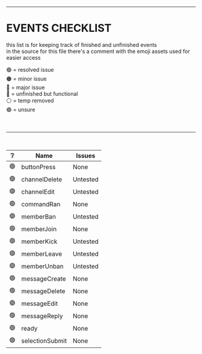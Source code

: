 [assets]: <> ( 
  🟢
  🟠
  🔴
  🔵
  ⚪
  🟣
)


---


# EVENTS CHECKLIST
this list is for keeping track of finished and unfinished events<br>
in the source for this file there's a comment with the emoji assets used for easier access

🟢 = resolved issue<br>
🟠 = minor issue<br>
🔴 = major issue<br>
🔵 = unfinished but functional<br>
⚪ = temp removed<br>
🟣 = unsure<br>

<br>

---

<br>

| ❔ | Name | Issues |
| - | - | - |
| 🟢 | buttonPress | None |
| 🟣 | channelDelete | Untested |
| 🟣 | channelEdit | Untested |
| 🟢 | commandRan | None |
| 🟣 | memberBan | Untested |
| 🟢 | memberJoin | None |
| 🟣 | memberKick | Untested |
| 🟣 | memberLeave | Untested |
| 🟣 | memberUnban | Untested |
| 🟢 | messageCreate | None |
| 🟢 | messageDelete | None |
| 🟢 | messageEdit | None |
| 🟢 | messageReply | None |
| 🟢 | ready | None |
| 🟢 | selectionSubmit | None |
